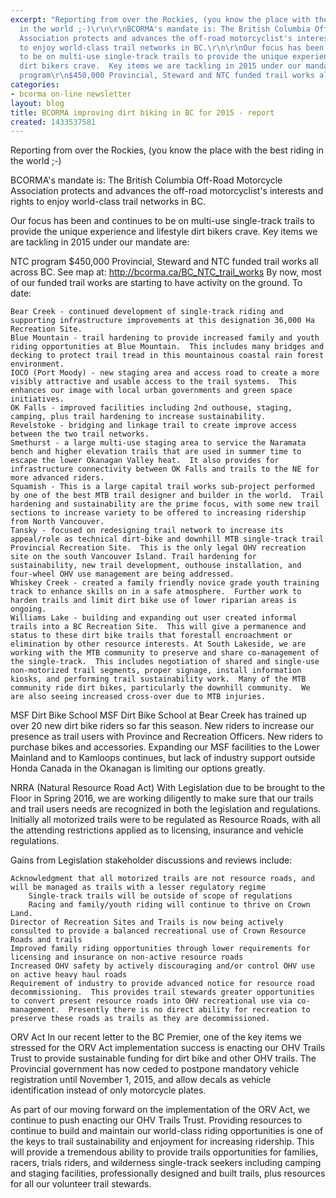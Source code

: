 ```yaml
---
excerpt: "Reporting from over the Rockies, (you know the place with the best riding
  in the world ;-)\r\n\r\nBCORMA's mandate is: The British Columbia Off-Road Motorcycle
  Association protects and advances the off-road motorcyclist's interests and rights
  to enjoy world-class trail networks in BC.\r\n\r\nOur focus has been and continues
  to be on multi-use single-track trails to provide the unique experience and lifestyle
  dirt bikers crave.  Key items we are tackling in 2015 under our mandate are:\r\n\r\nNTC
  program\r\n$450,000 Provincial, Steward and NTC funded trail works all across BC.\r"
categories:
- bcorma on-line newsletter
layout: blog
title: BCORMA improving dirt biking in BC for 2015 - report
created: 1433537581
---
```

Reporting from over the Rockies, (you know the place with the best riding in the world ;-)

BCORMA's mandate is: The British Columbia Off-Road Motorcycle Association protects and advances the off-road motorcyclist's interests and rights to enjoy world-class trail networks in BC.

Our focus has been and continues to be on multi-use single-track trails to provide the unique experience and lifestyle dirt bikers crave.  Key items we are tackling in 2015 under our mandate are:

NTC program
$450,000 Provincial, Steward and NTC funded trail works all across BC.
See map at: http://bcorma.ca/BC_NTC_trail_works
By now, most of our funded trail works are starting to have activity on the ground.
To date:

    Bear Creek - continued development of single-track riding and supporting infrastructure improvements at this designation 36,000 Ha Recreation Site.
    Blue Mountain - trail hardening to provide increased family and youth riding opportunities at Blue Mountain.  This includes many bridges and decking to protect trail tread in this mountainous coastal rain forest environment.
    IOCO (Port Moody) - new staging area and access road to create a more visibly attractive and usable access to the trail systems.  This enhances our image with local urban governments and green space initiatives.
    OK Falls - improved facilities including 2nd outhouse, staging, camping, plus trail hardening to increase sustainability.
    Revelstoke - bridging and linkage trail to create improve access between the two trail networks.
    Smethurst - a large multi-use staging area to service the Naramata bench and higher elevation trails that are used in summer time to escape the lower Okanagan Valley heat.  It also provides for infrastructure connectivity between OK Falls and trails to the NE for more advanced riders.
    Squamish - This is a large capital trail works sub-project performed by one of the best MTB trail designer and builder in the world.  Trail hardening and sustainability are the prime focus, with some new trail sections to increase variety to be offered to increasing ridership from North Vancouver.
    Tansky - focused on redesigning trail network to increase its appeal/role as technical dirt-bike and downhill MTB single-track trail Provincial Recreation Site.  This is the only legal OHV recreation site on the south Vancouver Island. Trail hardening for sustainability, new trail development, outhouse installation, and four-wheel OHV use management are being addressed.
    Whiskey Creek - created a family friendly novice grade youth training track to enhance skills on in a safe atmosphere.  Further work to harden trails and limit dirt bike use of lower riparian areas is ongoing.
    Williams Lake - building and expanding out user created informal trails into a BC Recreation Site.  This will give a permanence and status to these dirt bike trails that forestall encroachment or elimination by other resource interests. At South Lakeside, we are working with the MTB community to preserve and share co-management of the single-track.  This includes negotiation of shared and single-use non-motorized trail segments, proper signage, install information kiosks, and performing trail sustainability work.  Many of the MTB community ride dirt bikes, particularly the downhill community.  We are also seeing increased cross-over due to MTB injuries.


MSF Dirt Bike School
MSF Dirt Bike School at Bear Creek has trained up over 20 new dirt bike riders so far this season. New riders to increase our presence as trail users with Province and Recreation Officers.  New riders to purchase bikes and accessories.  Expanding our MSF facilities to the Lower Mainland and to Kamloops continues, but lack of industry support outside Honda Canada in the Okanagan is limiting our options greatly.

NRRA (Natural Resource Road Act)
With Legislation due to be brought to the Floor in Spring 2016, we are working diligently to make sure that our trails and trail users needs are recognized in both the legislation and regulations.  Initially all motorized trails were to be regulated as Resource Roads, with all the attending restrictions applied as to licensing, insurance and vehicle regulations.

Gains from Legislation stakeholder discussions and reviews include:

    Acknowledgment that all motorized trails are not resource roads, and will be managed as trails with a lesser regulatory regime
        Single-track trails will be outside of scope of regulations
        Racing and family/youth riding will continue to thrive on Crown Land.
    Director of Recreation Sites and Trails is now being actively consulted to provide a balanced recreational use of Crown Resource Roads and trails
    Improved family riding opportunities through lower requirements for licensing and insurance on non-active resource roads
    Increased OHV safety by actively discouraging and/or control OHV use on active heavy haul roads
    Requirement of industry to provide advanced notice for resource road decommissioning.  This provides trail stewards greater opportunities to convert present resource roads into OHV recreational use via co-management.  Presently there is no direct ability for recreation to preserve these roads as trails as they are decommissioned.


ORV Act
In our recent letter to the BC Premier, one of the key items we stressed for the ORV Act implementation success is enacting our OHV Trails Trust to provide sustainable funding for dirt bike and other OHV trails.  The Provincial government has now ceded to postpone mandatory vehicle registration until November 1, 2015, and allow decals as vehicle identification instead of only motorcycle plates. 

As part of our moving forward on the implementation of the ORV Act, we continue to push enacting our OHV Trails Trust.  Providing resources to continue to build and maintain our world-class riding opportunities is one of the keys to trail sustainability and enjoyment for increasing ridership. This will provide a tremendous ability to provide trails opportunities for families, racers, trials riders, and wilderness single-track seekers including camping and staging facilities, professionally designed and built trails, plus resources for all our volunteer trail stewards. 
